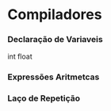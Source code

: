 # Compiladores


### Declaração de Variaveis
int 
float

### Expressões Aritmetcas


### Laço de Repetição

### 
